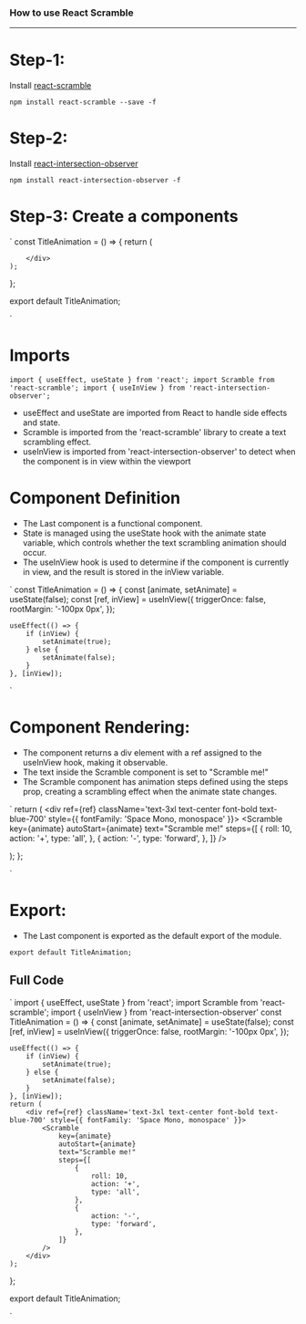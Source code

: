 ### How to use React Scramble 

---

# Step-1:
Install [react-scramble](https://github.com/cettoana/react-scramble)

`npm install react-scramble --save -f`

# Step-2:
Install [react-intersection-observer](https://www.npmjs.com/package/react-intersection-observer)

`npm install react-intersection-observer -f`

# Step-3: Create a components 

`
const TitleAnimation = () => {
    return (
        <div>
            
        </div>
    );
};

export default TitleAnimation;

`

# Imports

`import { useEffect, useState } from 'react';
import Scramble from 'react-scramble';
import { useInView } from 'react-intersection-observer';
`
- useEffect and useState are imported from React to handle side effects and state.
- Scramble is imported from the 'react-scramble' library to create a text scrambling effect.
- useInView is imported from 'react-intersection-observer' to detect when the component is in view within the viewport

# Component Definition
- The Last component is a functional component.
- State is managed using the useState hook with the animate state variable, which controls whether the text scrambling animation should occur.
- The useInView hook is used to determine if the component is currently in view, and the result is stored in the inView variable.

`
const TitleAnimation = () => {
    const [animate, setAnimate] = useState(false);
    const [ref, inView] = useInView({
        triggerOnce: false,
        rootMargin: '-100px 0px',
    });

    useEffect(() => {
        if (inView) {
            setAnimate(true);
        } else {
            setAnimate(false);
        }
    }, [inView]);
`

# Component Rendering:

- The component returns a div element with a ref assigned to the useInView hook, making it observable.
- The text inside the Scramble component is set to "Scramble me!"
- The Scramble component has animation steps defined using the steps prop, creating a scrambling effect when the animate state changes.

`
    return (
        <div ref={ref} className='text-3xl text-center font-bold text-blue-700' style={{ fontFamily: 'Space Mono, monospace' }}>
            <Scramble
                key={animate}
                autoStart={animate}
                text="Scramble me!"
                steps={[
                    {
                        roll: 10,
                        action: '+',
                        type: 'all',
                    },
                    {
                        action: '-',
                        type: 'forward',
                    },
                ]}
            />
        </div>
    );
};

`

# Export:
- The Last component is exported as the default export of the module.

`export default TitleAnimation;`

## Full Code 

`
import { useEffect, useState } from 'react';
import Scramble from 'react-scramble';
import { useInView } from 'react-intersection-observer'
const TitleAnimation = () => {
    const [animate, setAnimate] = useState(false);
    const [ref, inView] = useInView({
        triggerOnce: false,
        rootMargin: '-100px 0px',
    });

    useEffect(() => {
        if (inView) {
            setAnimate(true);
        } else {
            setAnimate(false);
        }
    }, [inView]);
    return (
        <div ref={ref} className='text-3xl text-center font-bold text-blue-700' style={{ fontFamily: 'Space Mono, monospace' }}>
            <Scramble
                key={animate}
                autoStart={animate}
                text="Scramble me!"
                steps={[
                    {
                        roll: 10,
                        action: '+',
                        type: 'all',
                    },
                    {
                        action: '-',
                        type: 'forward',
                    },
                ]}
            />
        </div>
    );
};

export default TitleAnimation;

`